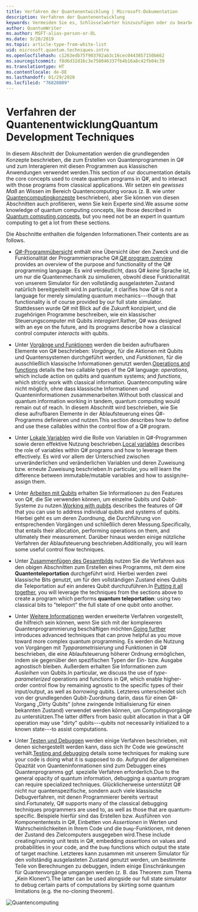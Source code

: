 ```yaml
---
title: Verfahren der Quantenentwicklung | Microsoft-Dokumentation
description: Verfahren der Quantenentwicklung
keywords: Vermeiden Sie es, Schlüsselwörter hinzuzufügen oder zu bearbeiten, ohne Ihren SEO-Experten zurate zu ziehen.
author: QuantumWriter
ms.author: MSFT-alias-person-or-DL
ms.date: 9/20/2019
ms.topic: article-type-from-white-list
uid: microsoft.quantum.techniques.intro
ms.openlocfilehash: c1263edb75f903702ab3c16cec0443857150b662
ms.sourcegitcommit: f8d6d32d16c3e758046337fb4b16a8c42fb04c39
ms.translationtype: HT
ms.contentlocale: de-DE
ms.lasthandoff: 01/29/2020
ms.locfileid: "76820809"
---
```

# <a name="quantum-development-techniques"></a><span data-ttu-id="26ea0-104">Verfahren der Quantenentwicklung</span><span class="sxs-lookup"><span data-stu-id="26ea0-104">Quantum Development Techniques</span></span>

<span data-ttu-id="26ea0-105">In diesem Abschnitt der Dokumentation werden die grundlegenden Konzepte beschrieben, die zum Erstellen von Quantenprogrammen in Q# und zum Interagieren mit diesen Programmen aus klassischen Anwendungen verwendet werden.</span><span class="sxs-lookup"><span data-stu-id="26ea0-105">This section of our documentation details the core concepts used to create quantum programs in Q#, and to interact with those programs from classical applications.</span></span>
<span data-ttu-id="26ea0-106">Wir setzen ein *gewisses Maß* an Wissen im Bereich Quantencomputing voraus (z. B. wie unter [Quantencomputingkonzepte](xref:microsoft.quantum.concepts.intro) beschrieben), aber Sie können von diesen Abschnitten auch profitieren, wenn Sie kein Experte sind.</span><span class="sxs-lookup"><span data-stu-id="26ea0-106">We assume *some* knowledge of quantum computing concepts, like those described in [Quantum computing concepts](xref:microsoft.quantum.concepts.intro), but you need not be an expert in quantum computing to get a lot from these sections.</span></span>

<span data-ttu-id="26ea0-107">Die Abschnitte enthalten die folgenden Informationen.</span><span class="sxs-lookup"><span data-stu-id="26ea0-107">Their contents are as follows.</span></span>

- <span data-ttu-id="26ea0-108">[Q#-Programmübersicht](xref:microsoft.quantum.techniques.file-structure) enthält eine Übersicht über den Zweck und die Funktionalität der Programmiersprache Q#.</span><span class="sxs-lookup"><span data-stu-id="26ea0-108">[Q# program overview](xref:microsoft.quantum.techniques.file-structure) provides an overview of the purpose and functionality of the Q# programming language.</span></span> 
    <span data-ttu-id="26ea0-109">Es wird verdeutlicht, dass Q# *keine* Sprache ist, um nur die Quantenmechanik zu simulieren, obwohl diese Funktionalität von unserem Simulator für den vollständig ausgelasteten Zustand natürlich bereitgestellt wird.</span><span class="sxs-lookup"><span data-stu-id="26ea0-109">In particular, it clarifies how Q# is *not* a language for merely simulating quantum mechanics---though that functionality is of course provided by our full state simulator.</span></span> 
    <span data-ttu-id="26ea0-110">Stattdessen wurde Q# mit Blick auf die Zukunft konzipiert, und die zugehörigen Programme beschreiben, wie ein klassischer Steuerungscomputer mit Qubits *interagiert*.</span><span class="sxs-lookup"><span data-stu-id="26ea0-110">Rather, Q# was designed with an eye on the future, and its programs describe how a classical control computer *interacts* with qubits.</span></span> 

- <span data-ttu-id="26ea0-111">Unter [Vorgänge und Funktionen](xref:microsoft.quantum.techniques.opsandfunctions) werden die beiden aufrufbaren Elemente von Q# beschrieben: *Vorgänge*, für die Aktionen mit Qubits und Quantensystemen durchgeführt werden, und *Funktionen*, für die ausschließlich klassische Informationen genutzt werden.</span><span class="sxs-lookup"><span data-stu-id="26ea0-111">[Operations and functions](xref:microsoft.quantum.techniques.opsandfunctions) details the two callable types of the Q# language: *operations*, which include action on qubits and quantum systems; and *functions*, which strictly work with classical information.</span></span> 
    <span data-ttu-id="26ea0-112">Quantencomputing wäre nicht möglich, ohne dass klassische Informationen und Quanteninformationen zusammenarbeiten.</span><span class="sxs-lookup"><span data-stu-id="26ea0-112">Without both classical and quantum information working in tandem, quantum computing would remain out of reach.</span></span> 
    <span data-ttu-id="26ea0-113">In diesem Abschnitt wird beschrieben, wie Sie diese aufrufbaren Elemente in der Ablaufsteuerung eines Q#-Programms definieren und nutzen.</span><span class="sxs-lookup"><span data-stu-id="26ea0-113">This section describes how to define and use these callables within the control flow of a Q# program.</span></span>

- <span data-ttu-id="26ea0-114">Unter [Lokale Variablen](xref:microsoft.quantum.techniques.local-variables) wird die Rolle von Variablen in Q#-Programmen sowie deren effektive Nutzung beschrieben.</span><span class="sxs-lookup"><span data-stu-id="26ea0-114">[Local variables](xref:microsoft.quantum.techniques.local-variables) describes the role of variables within Q# programs and how to leverage them effectively.</span></span> 
    <span data-ttu-id="26ea0-115">Es wird vor allem der Unterschied zwischen unveränderlichen und veränderlichen Variablen und deren Zuweisung bzw. erneute Zuweisung beschrieben.</span><span class="sxs-lookup"><span data-stu-id="26ea0-115">In particular, you will learn the difference between immutable/mutable variables and how to assign/re-assign them.</span></span>

- <span data-ttu-id="26ea0-116">Unter [Arbeiten mit Qubits](xref:microsoft.quantum.techniques.qubits) erhalten Sie Informationen zu den Features von Q#, die Sie verwenden können, um einzelne Qubits und Qubit-Systeme zu nutzen.</span><span class="sxs-lookup"><span data-stu-id="26ea0-116">[Working with qubits](xref:microsoft.quantum.techniques.qubits) describes the features of Q# that you can use to address individual qubits and systems of qubits.</span></span> 
    <span data-ttu-id="26ea0-117">Hierbei geht es um deren Zuordnung, die Durchführung von entsprechenden Vorgängen und schließlich deren Messung.</span><span class="sxs-lookup"><span data-stu-id="26ea0-117">Specifically, that entails their allocation, performing operations on them, and ultimately their measurement.</span></span> 
    <span data-ttu-id="26ea0-118">Darüber hinaus werden einige nützliche Verfahren der Ablaufsteuerung beschrieben.</span><span class="sxs-lookup"><span data-stu-id="26ea0-118">Additionally, you will learn some useful control flow techniques.</span></span>

- <span data-ttu-id="26ea0-119">Unter [Zusammenfügen des Gesamtbilds](xref:microsoft.quantum.techniques.puttingittogether) nutzen Sie die Verfahren aus den obigen Abschnitten zum Erstellen eines Programms, mit dem eine **Quantenteleportation** durchgeführt wird. Hierbei werden zwei klassische Bits genutzt, um für den vollständigen Zustand eines Qubits die Teleportation auf ein anderes Qubit durchzuführen.</span><span class="sxs-lookup"><span data-stu-id="26ea0-119">In [Putting it all together](xref:microsoft.quantum.techniques.puttingittogether), you will leverage the techniques from the sections above to create a program which performs **quantum teleportation**: using two classical bits to "teleport" the full state of one qubit onto another.</span></span>

- <span data-ttu-id="26ea0-120">Unter [Weitere Informationen](xref:microsoft.quantum.techniques.going-further) werden erweiterte Verfahren vorgestellt, die hilfreich sein können, wenn Sie sich mit der komplexeren Quantenprogrammierung beschäftigen möchten.</span><span class="sxs-lookup"><span data-stu-id="26ea0-120">[Going further](xref:microsoft.quantum.techniques.going-further) introduces advanced techniques that can prove helpful as you move toward more complex quantum programming.</span></span> 
    <span data-ttu-id="26ea0-121">Es werden die Nutzung von Vorgängen mit *Typparametrisierung* und Funktionen in Q# beschrieben, die eine Ablaufsteuerung höherer Ordnung ermöglichen, indem sie gegenüber den spezifischen Typen der Ein- bzw. Ausgabe agnostisch bleiben. Außerdem erhalten Sie Informationen zum *Ausleihen* von Qubits.</span><span class="sxs-lookup"><span data-stu-id="26ea0-121">In particular, we discuss the use of *type-parameterized* operations and functions in Q#, which enable higher-order control flow by remaining agnostic to the specific types of their input/output, as well as *borrowing* qubits.</span></span> 
    <span data-ttu-id="26ea0-122">Letzteres unterscheidet sich von der grundlegenden Qubit-Zuordnung darin, dass für einen Q#-Vorgang „Dirty Qubits“ (ohne zwingende Initialisierung für einen bekannten Zustand) verwendet werden können, um Computingvorgänge zu unterstützen.</span><span class="sxs-lookup"><span data-stu-id="26ea0-122">The latter differs from basic qubit allocation in that a Q# operation may use "dirty" qubits---qubits not necessarily initialized to a known state---to assist computations.</span></span>

- <span data-ttu-id="26ea0-123">Unter [Testen und Debuggen](xref:microsoft.quantum.techniques.testing-and-debugging) werden einige Verfahren beschrieben, mit denen sichergestellt werden kann, dass sich Ihr Code wie gewünscht verhält.</span><span class="sxs-lookup"><span data-stu-id="26ea0-123">[Testing and debugging](xref:microsoft.quantum.techniques.testing-and-debugging) details some techniques for making sure your code is doing what it is supposed to do.</span></span> 
    <span data-ttu-id="26ea0-124">Aufgrund der allgemeinen Opazität von Quanteninformationen sind zum Debuggen eines Quantenprogramms ggf. spezielle Verfahren erforderlich.</span><span class="sxs-lookup"><span data-stu-id="26ea0-124">Due to the general opacity of quantum information, debugging a quantum program can require specialized techniques.</span></span> 
    <span data-ttu-id="26ea0-125">Glücklicherweise unterstützt Q# nicht nur quantenspezifische, sondern auch viele klassische Debugverfahren, mit denen Programmierer bereits vertraut sind.</span><span class="sxs-lookup"><span data-stu-id="26ea0-125">Fortunately, Q# supports many of the classical debugging techniques programmers are used to, as well as those that are quantum-specific.</span></span> <span data-ttu-id="26ea0-126">Beispiele hierfür sind das Erstellen bzw. Ausführen von Komponententests in Q#, Einbetten von *Assertionen* in Werten und Wahrscheinlichkeiten in Ihrem Code und die `Dump`-Funktionen, mit denen der Zustand des Zielcomputers ausgegeben wird.</span><span class="sxs-lookup"><span data-stu-id="26ea0-126">These include creating/running unit tests in Q#, embedding *assertions* on values and probabilities in your code, and the `Dump` functions which output the state of target machine.</span></span> 
    <span data-ttu-id="26ea0-127">Letzteres kann zusammen mit unserem Simulator für den vollständig ausgelasteten Zustand genutzt werden, um bestimmte Teile von Berechnungen zu debuggen, indem einige Einschränkungen für Quantenvorgänge umgangen werden (z. B. das Theorem zum Thema „Kein Klonen“).</span><span class="sxs-lookup"><span data-stu-id="26ea0-127">The latter can be used alongside our full state simulator to debug certain parts of computations by skirting some quantum limitations (e.g. the no-cloning theorem).</span></span>


![Quantencomputing](~/media/mobius_strip_preview.png)
